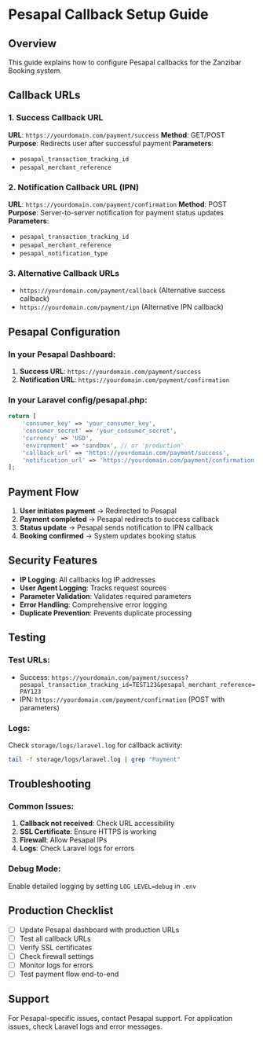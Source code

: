 # Pesapal Callback Setup Guide

## Overview
This guide explains how to configure Pesapal callbacks for the Zanzibar Booking system.

## Callback URLs

### 1. Success Callback URL
**URL**: `https://yourdomain.com/payment/success`
**Method**: GET/POST
**Purpose**: Redirects user after successful payment
**Parameters**:
- `pesapal_transaction_tracking_id`
- `pesapal_merchant_reference`

### 2. Notification Callback URL (IPN)
**URL**: `https://yourdomain.com/payment/confirmation`
**Method**: POST
**Purpose**: Server-to-server notification for payment status updates
**Parameters**:
- `pesapal_transaction_tracking_id`
- `pesapal_merchant_reference`
- `pesapal_notification_type`

### 3. Alternative Callback URLs
- `https://yourdomain.com/payment/callback` (Alternative success callback)
- `https://yourdomain.com/payment/ipn` (Alternative IPN callback)

## Pesapal Configuration

### In your Pesapal Dashboard:
1. **Success URL**: `https://yourdomain.com/payment/success`
2. **Notification URL**: `https://yourdomain.com/payment/confirmation`

### In your Laravel config/pesapal.php:
```php
return [
    'consumer_key' => 'your_consumer_key',
    'consumer_secret' => 'your_consumer_secret',
    'currency' => 'USD',
    'environment' => 'sandbox', // or 'production'
    'callback_url' => 'https://yourdomain.com/payment/success',
    'notification_url' => 'https://yourdomain.com/payment/confirmation',
];
```

## Payment Flow

1. **User initiates payment** → Redirected to Pesapal
2. **Payment completed** → Pesapal redirects to success callback
3. **Status update** → Pesapal sends notification to IPN callback
4. **Booking confirmed** → System updates booking status

## Security Features

- **IP Logging**: All callbacks log IP addresses
- **User Agent Logging**: Tracks request sources
- **Parameter Validation**: Validates required parameters
- **Error Handling**: Comprehensive error logging
- **Duplicate Prevention**: Prevents duplicate processing

## Testing

### Test URLs:
- Success: `https://yourdomain.com/payment/success?pesapal_transaction_tracking_id=TEST123&pesapal_merchant_reference=PAY123`
- IPN: `https://yourdomain.com/payment/confirmation` (POST with parameters)

### Logs:
Check `storage/logs/laravel.log` for callback activity:
```bash
tail -f storage/logs/laravel.log | grep "Payment"
```

## Troubleshooting

### Common Issues:
1. **Callback not received**: Check URL accessibility
2. **SSL Certificate**: Ensure HTTPS is working
3. **Firewall**: Allow Pesapal IPs
4. **Logs**: Check Laravel logs for errors

### Debug Mode:
Enable detailed logging by setting `LOG_LEVEL=debug` in `.env`

## Production Checklist

- [ ] Update Pesapal dashboard with production URLs
- [ ] Test all callback URLs
- [ ] Verify SSL certificates
- [ ] Check firewall settings
- [ ] Monitor logs for errors
- [ ] Test payment flow end-to-end

## Support

For Pesapal-specific issues, contact Pesapal support.
For application issues, check Laravel logs and error messages.
